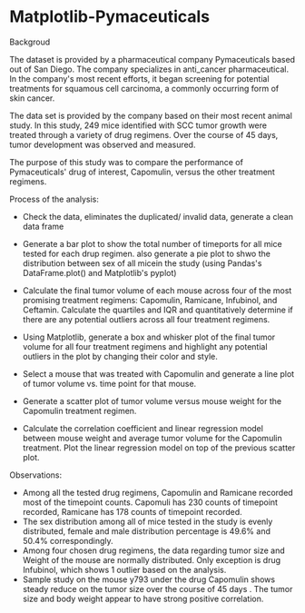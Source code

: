 # Matplotlib-Pymaceuticals

Backgroud

The dataset is provided by a pharmaceutical company Pymaceuticals based out of San Diego. The company specializes in anti_cancer pharmaceutical. In the company's most recent efforts, it began screening for potential treatments for squamous cell carcinoma, a commonly occurring form of skin cancer.

The data set is provided by the company based on their most recent animal study. In this study, 249 mice identified with SCC tumor growth were treated through a variety of drug regimens. Over the course of 45 days, tumor development was observed and measured. 

The purpose of this study was to compare the performance of Pymaceuticals' drug of interest, Capomulin, versus the other treatment regimens.


Process of the analysis:
- Check the data, eliminates the duplicated/ invalid data, generate a clean data frame

- Generate a bar plot to show the total number of timeports for all mice tested for each drup regimen.
  also generate a pie plot to shwo the distribution between sex of all micein the study
  (using Pandas's DataFrame.plot() and Matplotlib's pyplot)
  
- Calculate the final tumor volume of each mouse across four of the most promising treatment   regimens: Capomulin, Ramicane, Infubinol, and 
  Ceftamin. Calculate the quartiles and IQR and quantitatively determine if there are any potential outliers across all four treatment 
  regimens.
  
- Using Matplotlib, generate a box and whisker plot of the final tumor volume for all four treatment regimens and highlight any potential   
  outliers in the plot by changing their color and style.

- Select a mouse that was treated with Capomulin and generate a line plot of tumor volume vs. time point for that mouse.

- Generate a scatter plot of tumor volume versus mouse weight for the Capomulin treatment regimen.

- Calculate the correlation coefficient and linear regression model between mouse weight and average tumor volume for the Capomulin treatment.   Plot the linear regression model on top of the previous scatter plot.

Observations:
- Among all the tested drug regimens, Capomulin and Ramicane recorded most of the timepoint counts. 
  Capomuli has 230 counts of timepoint recorded, Ramicane has 178 counts of timepoint recorded.
- The sex distribution among all of mice tested in the study is evenly distributed, female and male distribution percentage is 49.6% and  
  50.4% correspondingly. 
- Among four chosen drug regimens, the data regarding tumor size and Weight of the mouse are normally distributed. Only exception is drug 
  Infubinol, which shows 1 outlier based on the analysis.
- Sample study on the mouse y793 under the drug Capomulin shows steady reduce on the tumor size over the course of 45 days .
  The tumor size and body weight appear to have strong positive correlation. 

